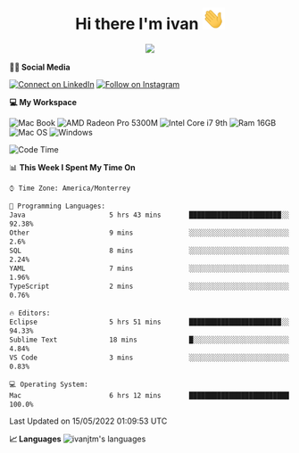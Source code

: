 <h1 align="center">Hi there I'm ivan <img src="https://raw.githubusercontent.com/ABSphreak/ABSphreak/master/gifs/Hi.gif" width="40px" /></h1>
<div align="center">
<img src="http://github-readme-streak-stats.herokuapp.com?user=ivanjtm&hide_border=true&background=00000000&border=FFFFFF00&sideNums=A8A8A8&sideLabels=A8A8A8&currStreakNum=FFC93C&dates=A8A8A8)](https://git.io/streak-stats"/>
</div>

**👦🏻 Social Media**

[![Connect on LinkedIn](https://img.shields.io/badge/LinkedIn-%230077B5.svg?&style=flat-square&logo=linkedin&logoColor=white)](https://www.linkedin.com/in/ivanjtm)
[![Follow on Instagram](https://img.shields.io/badge/Instagram-E4405F?style=flat-square&logo=instagram&logoColor=white)](https://www.instagram.com/ivanjtm)

**💻 My Workspace**

![Mac Book](https://img.shields.io/badge/Apple-MacBook_Pro_2019-999999?style=flat-square&logo=apple&logoColor=white)
![AMD Radeon Pro 5300M](https://img.shields.io/badge/AMD-Radeon_Pro_5300M-ED1C24?style=flat-square&logo=amd&logoColor=white)
![Intel Core i7 9th](https://img.shields.io/badge/Intel-Core_i7_9th-0071C5?style=flat-square&logo=intel&logoColor=white)
![Ram 16GB](https://img.shields.io/badge/RAM-16GB-230071C5?style=flat-square&logoColor=white)
![Mac OS](https://img.shields.io/badge/Mac%20OS-000000?style=flat-square&logo=apple&logoColor=white)
![Windows](https://img.shields.io/badge/Windows-0078D6?style=flat-square&logo=windows&logoColor=white)


<!--START_SECTION:waka-->
![Code Time](http://img.shields.io/badge/Code%20Time-680%20hrs%2040%20mins-blue)

📊 **This Week I Spent My Time On** 

```text
⌚︎ Time Zone: America/Monterrey

💬 Programming Languages: 
Java                     5 hrs 43 mins       ███████████████████████░░   92.38% 
Other                    9 mins              ░░░░░░░░░░░░░░░░░░░░░░░░░   2.6% 
SQL                      8 mins              ░░░░░░░░░░░░░░░░░░░░░░░░░   2.24% 
YAML                     7 mins              ░░░░░░░░░░░░░░░░░░░░░░░░░   1.96% 
TypeScript               2 mins              ░░░░░░░░░░░░░░░░░░░░░░░░░   0.76%

🔥 Editors: 
Eclipse                  5 hrs 51 mins       ███████████████████████░░   94.33% 
Sublime Text             18 mins             █░░░░░░░░░░░░░░░░░░░░░░░░   4.84% 
VS Code                  3 mins              ░░░░░░░░░░░░░░░░░░░░░░░░░   0.83%

💻 Operating System: 
Mac                      6 hrs 12 mins       █████████████████████████   100.0%

```


 Last Updated on 15/05/2022 01:09:53 UTC
<!--END_SECTION:waka-->
**📈 Languages**
 ![ivanjtm's languages](https://wakatime.com/share/@ivanjtm/a32f83c6-d0c9-49a4-a5ae-d0440b950377.svg)
